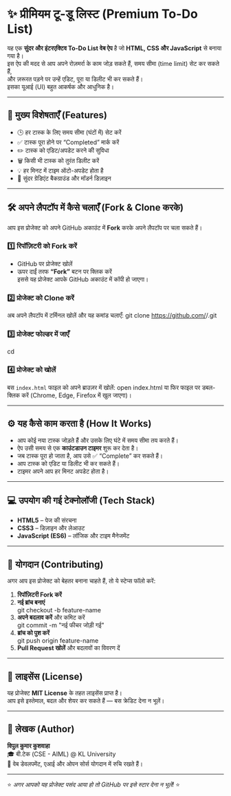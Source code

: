 # ✨ प्रीमियम टू-डू लिस्ट (Premium To-Do List)

यह एक **सुंदर और इंटरएक्टिव To-Do List वेब ऐप** है जो **HTML, CSS और JavaScript** से बनाया गया है।  
इस ऐप की मदद से आप अपने रोज़मर्रा के काम जोड़ सकते हैं, समय सीमा (time limit) सेट कर सकते हैं,  
और ज़रूरत पड़ने पर उन्हें एडिट, पूरा या डिलीट भी कर सकते हैं।  
इसका यूआई (UI) बहुत आकर्षक और आधुनिक है।

---

## 🚀 मुख्य विशेषताएँ (Features)

- 🕒 हर टास्क के लिए समय सीमा (घंटों में) सेट करें  
- ✅ टास्क पूरा होने पर “Completed” मार्क करें  
- ✏️ टास्क को एडिट/अपडेट करने की सुविधा  
- 🗑️ किसी भी टास्क को तुरंत डिलीट करें  
- 💡 हर मिनट में टाइम ऑटो-अपडेट होता है  
- 🎨 सुंदर ग्रेडिएंट बैकग्राउंड और मॉडर्न डिज़ाइन  

---

## 🛠️ अपने लैपटॉप में कैसे चलाएँ (Fork & Clone करके)

आप इस प्रोजेक्ट को अपने GitHub अकाउंट में **Fork** करके अपने लैपटॉप पर चला सकते हैं।

### 1️⃣ रिपॉज़िटरी को Fork करें
- GitHub पर प्रोजेक्ट खोलें  
- ऊपर दाईं तरफ **“Fork”** बटन पर क्लिक करें  
  इससे यह प्रोजेक्ट आपके GitHub अकाउंट में कॉपी हो जाएगा।

### 2️⃣ प्रोजेक्ट को Clone करें
अब अपने लैपटॉप में टर्मिनल खोलें और यह कमांड चलाएँ:
git clone https://github.com/<your-username>/<repo-name>.git

### 3️⃣ प्रोजेक्ट फोल्डर में जाएँ
cd <repo-name>

### 4️⃣ प्रोजेक्ट को खोलें
बस `index.html` फाइल को अपने ब्राउज़र में खोलें:
open index.html
या फिर फाइल पर डबल-क्लिक करें (Chrome, Edge, Firefox में खुल जाएगा)।

---

## ⚙️ यह कैसे काम करता है (How It Works)

- आप कोई नया टास्क जोड़ते हैं और उसके लिए घंटे में समय सीमा तय करते हैं।  
- ऐप उसी समय से एक **काउंटडाउन टाइमर** शुरू कर देता है।  
- जब टास्क पूरा हो जाता है, आप उसे ✅ “Complete” कर सकते हैं।  
- आप टास्क को एडिट या डिलीट भी कर सकते हैं।  
- टाइमर अपने आप हर मिनट अपडेट होता है।

---

## 💻 उपयोग की गई टेक्नोलॉजी (Tech Stack)

- **HTML5** – पेज की संरचना  
- **CSS3** – डिज़ाइन और लेआउट  
- **JavaScript (ES6)** – लॉजिक और टाइम मैनेजमेंट  

---

## 🤝 योगदान (Contributing)

अगर आप इस प्रोजेक्ट को बेहतर बनाना चाहते हैं, तो ये स्टेप्स फॉलो करें:

1. **रिपॉज़िटरी Fork करें**  
2. **नई ब्रांच बनाएं**  
   git checkout -b feature-name  
3. **अपने बदलाव करें** और कमिट करें  
   git commit -m "नई फीचर जोड़ी गई"  
4. **ब्रांच को पुश करें**  
   git push origin feature-name  
5. **Pull Request खोलें** और बदलावों का विवरण दें  

---

## 📜 लाइसेंस (License)

यह प्रोजेक्ट **MIT License** के तहत लाइसेंस प्राप्त है।  
आप इसे इस्तेमाल, बदल और शेयर कर सकते हैं — बस क्रेडिट देना न भूलें।

---

## 🧠 लेखक (Author)

**विपुल कुमार कुशवाहा**  
🎓 बी.टेक (CSE - AIML) @ KL University  
💬 वेब डेवलपमेंट, एआई और ओपन सोर्स योगदान में रुचि रखते हैं।

---

⭐ *अगर आपको यह प्रोजेक्ट पसंद आया हो तो GitHub पर इसे स्टार देना न भूलें!* ⭐
